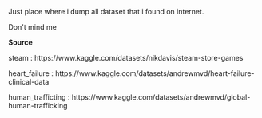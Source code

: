 <p>Just place where i dump all dataset that i found on internet.</p>
<p>Don't mind me</p>

<b>Source</b>
<p>steam : https://www.kaggle.com/datasets/nikdavis/steam-store-games</p>
<p>heart_failure : https://www.kaggle.com/datasets/andrewmvd/heart-failure-clinical-data</p>
<p>human_trafficting : https://www.kaggle.com/datasets/andrewmvd/global-human-trafficking</>
